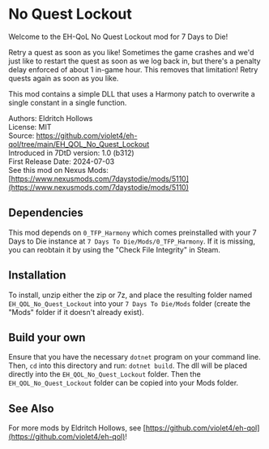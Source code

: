 
# No Quest Lockout

Welcome to the EH-QoL No Quest Lockout mod for 7 Days to Die!

Retry a quest as soon as you like! Sometimes the game crashes and we'd just like to restart the quest as soon as we log back in, but there's a penalty delay enforced of about 1 in-game hour. This removes that limitation! Retry quests again as soon as you like.

This mod contains a simple DLL that uses a Harmony patch to overwrite a single constant in a single function.

Authors: Eldritch Hollows  
License: MIT  
Source: https://github.com/violet4/eh-qol/tree/main/EH_QOL_No_Quest_Lockout  
Introduced in 7DtD version: 1.0 (b312)  
First Release Date: 2024-07-03  
See this mod on Nexus Mods: [https://www.nexusmods.com/7daystodie/mods/5110](https://www.nexusmods.com/7daystodie/mods/5110)


## Dependencies

This mod depends on `0_TFP_Harmony` which comes preinstalled with your 7 Days to Die instance at `7 Days To Die/Mods/0_TFP_Harmony`. If it is missing, you can reobtain it by using the "Check File Integrity" in Steam.

## Installation

To install, unzip either the zip or 7z, and place the resulting folder named `EH_QOL_No_Quest_Lockout` into your `7 Days To Die/Mods` folder (create the "Mods" folder if it doesn't already exist).

## Build your own

Ensure that you have the necessary `dotnet` program on your command line. Then, `cd` into this directory and run: `dotnet build`. The dll will be placed directly into the `EH_QOL_No_Quest_Lockout` folder. Then the `EH_QOL_No_Quest_Lockout` folder can be copied into your Mods folder.

## See Also

For more mods by Eldritch Hollows, see [https://github.com/violet4/eh-qol](https://github.com/violet4/eh-qol)!
